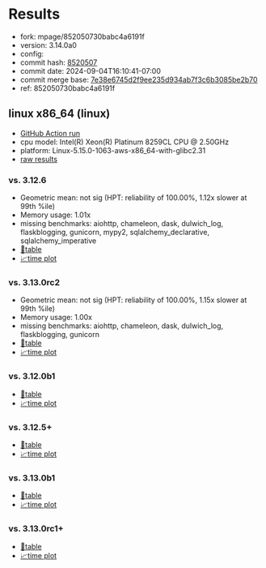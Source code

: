 # Results

- fork: mpage/852050730babc4a6191f
- version: 3.14.0a0
- config: 
- commit hash: [8520507](https://github.com/mpage/cpython/commit/8520507)
- commit date: 2024-09-04T16:10:41-07:00
- commit merge base: [7e38e6745d2f9ee235d934ab7f3c6b3085be2b70](https://github.com/python/cpython/commit/7e38e6745d2f9ee235d934ab7f3c6b3085be2b70)
- ref: 852050730babc4a6191f

## linux x86_64 (linux)

- [GitHub Action run](https://github.com/facebookexperimental/free-threading-benchmarking/actions/runs/10713051212)
- cpu model: Intel(R) Xeon(R) Platinum 8259CL CPU @ 2.50GHz
- platform: Linux-5.15.0-1063-aws-x86_64-with-glibc2.31
- [raw results](bm-20240904-linux-x86_64-mpage-852050730babc4a6191f-3.14.0a0-8520507.json)

### vs. 3.12.6

- Geometric mean: not sig (HPT: reliability of 100.00%, 1.12x slower at 99th %ile)
- Memory usage: 1.01x
- missing benchmarks: aiohttp, chameleon, dask, dulwich_log, flaskblogging, gunicorn, mypy2, sqlalchemy_declarative, sqlalchemy_imperative
- [📄table](bm-20240904-linux-x86_64-mpage-852050730babc4a6191f-3.14.0a0-8520507-vs-3.12.6.md)
- [📈time plot](bm-20240904-linux-x86_64-mpage-852050730babc4a6191f-3.14.0a0-8520507-vs-3.12.6.svg)

### vs. 3.13.0rc2

- Geometric mean: not sig (HPT: reliability of 100.00%, 1.15x slower at 99th %ile)
- Memory usage: 1.00x
- missing benchmarks: aiohttp, chameleon, dask, dulwich_log, flaskblogging, gunicorn
- [📄table](bm-20240904-linux-x86_64-mpage-852050730babc4a6191f-3.14.0a0-8520507-vs-3.13.0rc2.md)
- [📈time plot](bm-20240904-linux-x86_64-mpage-852050730babc4a6191f-3.14.0a0-8520507-vs-3.13.0rc2.svg)

### vs. 3.12.0b1

- [📄table](bm-20240904-linux-x86_64-mpage-852050730babc4a6191f-3.14.0a0-8520507-vs-3.12.0b1.md)
- [📈time plot](bm-20240904-linux-x86_64-mpage-852050730babc4a6191f-3.14.0a0-8520507-vs-3.12.0b1.svg)

### vs. 3.12.5+

- [📄table](bm-20240904-linux-x86_64-mpage-852050730babc4a6191f-3.14.0a0-8520507-vs-3.12.5%2B.md)
- [📈time plot](bm-20240904-linux-x86_64-mpage-852050730babc4a6191f-3.14.0a0-8520507-vs-3.12.5%2B.svg)

### vs. 3.13.0b1

- [📄table](bm-20240904-linux-x86_64-mpage-852050730babc4a6191f-3.14.0a0-8520507-vs-3.13.0b1.md)
- [📈time plot](bm-20240904-linux-x86_64-mpage-852050730babc4a6191f-3.14.0a0-8520507-vs-3.13.0b1.svg)

### vs. 3.13.0rc1+

- [📄table](bm-20240904-linux-x86_64-mpage-852050730babc4a6191f-3.14.0a0-8520507-vs-3.13.0rc1%2B.md)
- [📈time plot](bm-20240904-linux-x86_64-mpage-852050730babc4a6191f-3.14.0a0-8520507-vs-3.13.0rc1%2B.svg)

